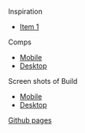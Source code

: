 Inspiration
* [Item 1](Inspiration1.png)

Comps
* [Mobile](./comps/UX-UI-Keji-Kelly-Mobile.pdf)
* [Desktop](./comps/ux-uiproject-Keji-Kelly-desktop.pdf)

Screen shots of Build
* [Mobile](./mobile-screen.png)
* [Desktop](./desktop-screen.png)

[Github pages](https://lauraturk.github.io/UX-UI-project-build/)
